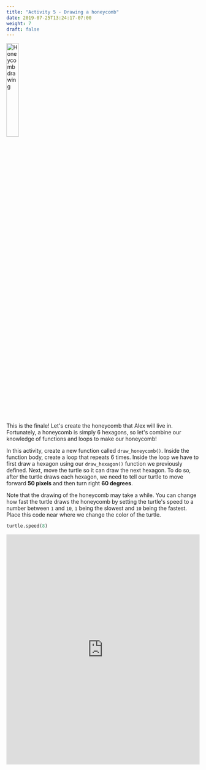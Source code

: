 ```yaml
---
title: "Activity 5 - Drawing a honeycomb"
date: 2019-07-25T13:24:17-07:00
weight: 7
draft: false
---
```


<img src="../media/bee_honeycomb.png" alt="Honeycomb drawing" width="25%" />

This is the finale! Let's create the honeycomb that Alex will live in. Fortunately, a honeycomb is simply 6 hexagons, so let's combine our knowledge of functions and loops to make our honeycomb! 

In this activity, create a new function called `draw_honeycomb()`. Inside the function body, create a loop that repeats 6 times. Inside the loop we have to first draw a hexagon using our `draw_hexagon()` function we previously defined. Next, move the turtle so it can draw the next hexagon. To do so, after the turtle draws each hexagon, we need to tell our turtle to move forward **50 pixels** and then turn right **60 degrees**. 

Note that the drawing of the honeycomb may take a while. You can change how fast the turtle draws the honeycomb by setting the turtle's speed to a number between `1` and `10`, `1` being the slowest and `10` being the fastest. Place this code near where we change the color of the turtle.

``` python
turtle.speed(8)
```

<iframe src="https://trinket.io/embed/python/d83811c24a" width="100%" height="600" frameborder="0" marginwidth="0" marginheight="0" allowfullscreen></iframe>